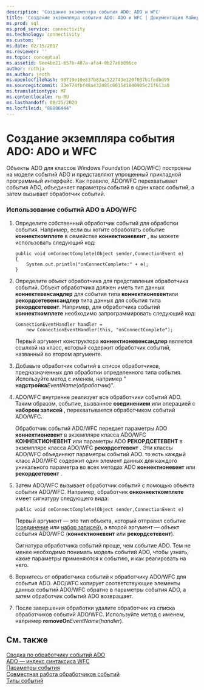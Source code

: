```yaml
---
description: 'Создание экземпляра события ADO: ADO и WFC'
title: 'Создание экземпляра события ADO: ADO и WFC | Документация Майкрософт'
ms.prod: sql
ms.prod_service: connectivity
ms.technology: connectivity
ms.custom: ''
ms.date: 02/15/2017
ms.reviewer: ''
ms.topic: conceptual
ms.assetid: 9ee4be21-657b-407a-afa4-0b27a6b096ce
author: rothja
ms.author: jroth
ms.openlocfilehash: 98719e10e837b83ac522743e120f037b1fedbd99
ms.sourcegitcommit: 33e774fbf48a432485c601541840905c21f613a0
ms.translationtype: MT
ms.contentlocale: ru-RU
ms.lasthandoff: 08/25/2020
ms.locfileid: "88806444"
---
```

# <a name="ado-event-instantiation-ado-and-wfc"></a>Создание экземпляра события ADO: ADO и WFC
Объекты ADO для классов Windows Foundation (ADO/WFC) построены на модели событий ADO и представляют упрощенный прикладной программный интерфейс. Как правило, ADO/WFC перехватывает события ADO, объединяет параметры событий в один класс событий, а затем вызывает обработчик событий.  
  
### <a name="to-use-ado-events-in-adowfc"></a>Использование событий ADO в ADO/WFC  
  
1.  Определите собственный обработчик событий для обработки события. Например, если вы хотите обработать событие **коннекткомплете** в семействе **коннектионевент** , вы можете использовать следующий код:  
  
    ```  
    public void onConnectComplete(Object sender,ConnectionEvent e)  
    {  
        System.out.println("onConnectComplete:" + e);  
    }  
    ```  
  
2.  Определите объект обработчика для представления обработчика событий. Объект обработчика должен иметь тип данных **коннектевенсандлер** для события типа **коннектионевент**или **рекордсетевенсандлер** типа данных для события типа **рекордсетевент**. Например, для обработчика событий **коннекткомплете** необходимо запрограммировать следующий код:  
  
    ```  
    ConnectionEventHandler handler =   
        new ConnectionEventHandler(this, "onConnectComplete");  
    ```  
  
     Первый аргумент конструктора **коннектионевенсандлер** является ссылкой на класс, который содержит обработчик событий, названный во втором аргументе.  
  
3.  Добавьте обработчик событий в список обработчиков, предназначенных для обработки определенного типа события. Используйте метод с именем, например " **надстройка**_EventName_(*обработчик*)".  
  
4.  ADO/WFC внутренне реализует все обработчики событий ADO. Таким образом, событие, вызванное **соединением** или операцией с **набором записей** , перехватывается обработчиком событий ADO/WFC.  
  
     Обработчик событий ADO/WFC передает параметры ADO **коннектионевент** в экземпляре класса ADO/WFC **КОННЕКТИОНЕВЕНТ** или параметры ADO **РЕКОРДСЕТЕВЕНТ** в экземпляре класса ADO/WFC **рекордсетевент** . Эти классы ADO/WFC объединяют параметры событий ADO. то есть каждый класс ADO/WFC содержит один элемент данных для каждого уникального параметра во всех методах ADO **коннектионевент** или **рекордсетевент** .  
  
5.  Затем ADO/WFC вызывает обработчик событий с помощью объекта события ADO/WFC. Например, обработчик **онконнекткомплете** имеет сигнатуру следующего вида:  
  
    ```  
    public void onConnectComplete(Object sender,ConnectionEvent e)  
    ```  
  
     Первый аргумент — это тип объекта, который отправил событие ([соединение](../../reference/ado-api/connection-object-ado.md) или [набор записей](../../reference/ado-api/recordset-object-ado.md)), а второй аргумент — объект события ADO/WFC (**коннектионевент** или **рекордсетевент**).  
  
     Сигнатура обработчика событий проще, чем событие ADO. Тем не менее необходимо понимать модель событий ADO, чтобы узнать, какие параметры применяются к событию, и как реагировать на него.  
  
6.  Вернитесь от обработчика событий к обработчику ADO/WFC для события ADO. ADO/WFC копирует соответствующие элементы данных событий ADO/WFC обратно в параметры события ADO, а затем обработчик событий ADO возвращает.  
  
7.  После завершения обработки удалите обработчик из списка обработчиков событий ADO/WFC. Используйте метод с именем, например **removeOn**_EventName_(*handler*).  
  
## <a name="see-also"></a>См. также  
 [Сводка по обработчику событий ADO](./ado-event-handler-summary.md)   
 [ADO — индекс синтаксиса WFC](../../reference/ado-api/ado-wfc-syntax-index.md)   
 [Параметры события](./event-parameters.md)   
 [Совместная работа обработчиков событий](./how-event-handlers-work-together.md)   
 [Типы событий](./types-of-events.md)